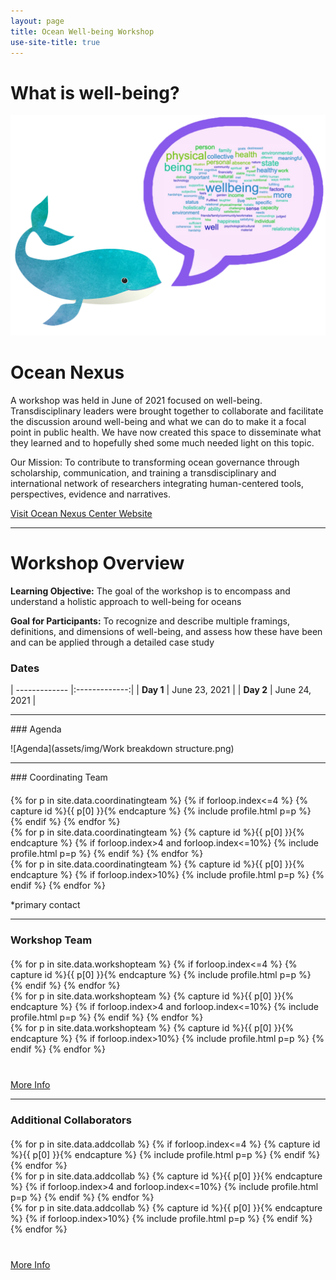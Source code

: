 ```yaml
---
layout: page
title: Ocean Well-being Workshop
use-site-title: true
---
```


# What is well-being?
![bulb_wordcloud_fixed](assets/img/whale_wordcloud.png)

# Ocean Nexus
A workshop was held in June of 2021 focused on well-being. Transdisciplinary leaders were brought together to collaborate and facilitate the discussion around well-being and what we can do to make it a focal point in public health. We have now created this space to disseminate what they learned and to hopefully shed some much needed light on this topic.

Our Mission: To contribute to transforming ocean governance through scholarship, communication, and training a transdisciplinary and international network of researchers integrating human-centered tools, perspectives, evidence and narratives.

[Visit Ocean Nexus Center Website](https://oceannexus.uw.edu/)

<hr>

# Workshop Overview

**Learning Objective:** The goal of the workshop is to encompass and understand a holistic approach to well-being for oceans 

**Goal for Participants:** To recognize and describe multiple framings, definitions, and dimensions of well-being, and assess how these have been and can be applied through a detailed case study

### **Dates**

| ------------- |:-------------:|
| **Day 1**     | June 23, 2021 |
| **Day 2**     | June 24, 2021 |

<hr>
### Agenda

![Agenda](assets/img/Work breakdown structure.png)

<hr>
### Coordinating Team

<!-- prettier-ignore -->
<div class="container" style="margin-top: 20px;margin-bottom: 10px;">
  <div class="row">
  {% for p in site.data.coordinatingteam %}
  {% if forloop.index<=4 %}
  {% capture id %}{{ p[0] }}{% endcapture %}
  {% include profile.html p=p %}
  {% endif %}
  {% endfor %}
  </div>
  <div class="row">
  {% for p in site.data.coordinatingteam %}
  {% capture id %}{{ p[0] }}{% endcapture %}
  {% if forloop.index>4 and forloop.index<=10%}
  {% include profile.html p=p %}
  {% endif %}
  {% endfor %}
  </div>
  <div class="row">
  {% for p in site.data.coordinatingteam %}
  {% capture id %}{{ p[0] }}{% endcapture %}
  {% if forloop.index>10%}
  {% include profile.html p=p %}
  {% endif %}
  {% endfor %}
 </div>
</div>

\*primary contact
<hr>

### Workshop Team
<div class="container" style="margin-top: 20px;margin-bottom: 10px;">
  <div class="row">
  {% for p in site.data.workshopteam %}
  {% if forloop.index<=4 %}
  {% capture id %}{{ p[0] }}{% endcapture %}
  {% include profile.html p=p %}
  {% endif %}
  {% endfor %}
  </div>
  <div class="row">
  {% for p in site.data.workshopteam %}
  {% capture id %}{{ p[0] }}{% endcapture %}
  {% if forloop.index>4 and forloop.index<=10%}
  {% include profile.html p=p %}
  {% endif %}
  {% endfor %}
  </div>
  <div class="row">
  {% for p in site.data.workshopteam %}
  {% capture id %}{{ p[0] }}{% endcapture %}
  {% if forloop.index>10%}
  {% include profile.html p=p %}
  {% endif %}
  {% endfor %}
 </div>
</div>

<div class="container" style="margin-top: 40px;margin-bottom: 10px;">
<a href="https://aphi22.github.io/ocean-nexus-well-being.github.io/people/">More Info</a>
</div>

<hr>
    
### Additional Collaborators
    
<div class="container" style="margin-top: 20px;margin-bottom: 10px;">
  <div class="row">
  {% for p in site.data.addcollab %}
  {% if forloop.index<=4 %}
  {% capture id %}{{ p[0] }}{% endcapture %}
  {% include profile.html p=p %}
  {% endif %}
  {% endfor %}
  </div>
  <div class="row">
  {% for p in site.data.addcollab %}
  {% capture id %}{{ p[0] }}{% endcapture %}
  {% if forloop.index>4 and forloop.index<=10%}
  {% include profile.html p=p %}
  {% endif %}
  {% endfor %}
  </div>
  <div class="row">
  {% for p in site.data.addcollab %}
  {% capture id %}{{ p[0] }}{% endcapture %}
  {% if forloop.index>10%}
  {% include profile.html p=p %}
  {% endif %}
  {% endfor %}
 </div>
</div>

<div class="container" style="margin-top: 40px;margin-bottom: 10px;">
<a href="https://aphi22.github.io/ocean-nexus-well-being.github.io/people/">More Info</a>
</div>


